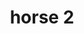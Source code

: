 ---
title: horse 2
creator: Underwaterbuffalo
license: CC BY-SA 4.0
license-url: https://creativecommons.org/licenses/by-sa/4.0/deed.en
image-url: https://upload.wikimedia.org/wikipedia/commons/9/93/Bronze_Horse_Head_Grand_Lisboa_03.jpg
---